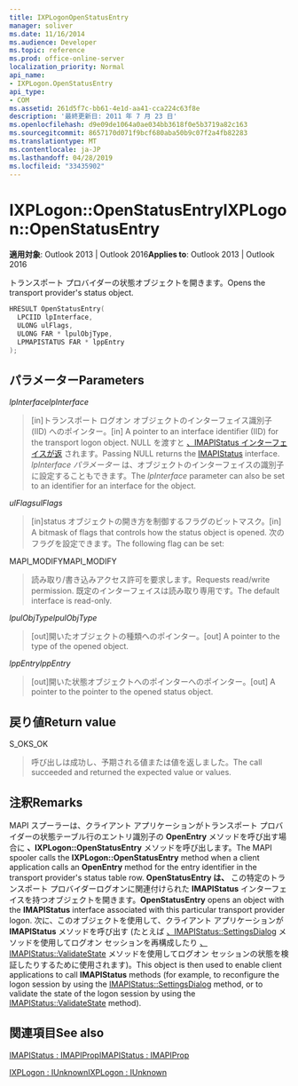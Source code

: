 ```yaml
---
title: IXPLogonOpenStatusEntry
manager: soliver
ms.date: 11/16/2014
ms.audience: Developer
ms.topic: reference
ms.prod: office-online-server
localization_priority: Normal
api_name:
- IXPLogon.OpenStatusEntry
api_type:
- COM
ms.assetid: 261d5f7c-bb61-4e1d-aa41-cca224c63f8e
description: '最終更新日: 2011 年 7 月 23 日'
ms.openlocfilehash: d9e09de1064a0ae034bb3618f0e5b3719a82c163
ms.sourcegitcommit: 8657170d071f9bcf680aba50b9c07f2a4fb82283
ms.translationtype: MT
ms.contentlocale: ja-JP
ms.lasthandoff: 04/28/2019
ms.locfileid: "33435902"
---
```

# <a name="ixplogonopenstatusentry"></a><span data-ttu-id="47b5c-103">IXPLogon::OpenStatusEntry</span><span class="sxs-lookup"><span data-stu-id="47b5c-103">IXPLogon::OpenStatusEntry</span></span>

  
  
<span data-ttu-id="47b5c-104">**適用対象**: Outlook 2013 | Outlook 2016</span><span class="sxs-lookup"><span data-stu-id="47b5c-104">**Applies to**: Outlook 2013 | Outlook 2016</span></span> 
  
<span data-ttu-id="47b5c-105">トランスポート プロバイダーの状態オブジェクトを開きます。</span><span class="sxs-lookup"><span data-stu-id="47b5c-105">Opens the transport provider's status object.</span></span>
  
```cpp
HRESULT OpenStatusEntry(
  LPCIID lpInterface,
  ULONG ulFlags,
  ULONG FAR * lpulObjType,
  LPMAPISTATUS FAR * lppEntry
);
```

## <a name="parameters"></a><span data-ttu-id="47b5c-106">パラメーター</span><span class="sxs-lookup"><span data-stu-id="47b5c-106">Parameters</span></span>

 <span data-ttu-id="47b5c-107">_lpInterface_</span><span class="sxs-lookup"><span data-stu-id="47b5c-107">_lpInterface_</span></span>
  
> <span data-ttu-id="47b5c-108">[in]トランスポート ログオン オブジェクトのインターフェイス識別子 (IID) へのポインター。</span><span class="sxs-lookup"><span data-stu-id="47b5c-108">[in] A pointer to an interface identifier (IID) for the transport logon object.</span></span> <span data-ttu-id="47b5c-109">NULL を渡すと [、IMAPIStatus インターフェイスが返](imapistatusimapiprop.md) されます。</span><span class="sxs-lookup"><span data-stu-id="47b5c-109">Passing NULL returns the [IMAPIStatus](imapistatusimapiprop.md) interface.</span></span> <span data-ttu-id="47b5c-110">_lpInterface パラメーター_ は、オブジェクトのインターフェイスの識別子に設定することもできます。</span><span class="sxs-lookup"><span data-stu-id="47b5c-110">The  _lpInterface_ parameter can also be set to an identifier for an interface for the object.</span></span> 
    
 <span data-ttu-id="47b5c-111">_ulFlags_</span><span class="sxs-lookup"><span data-stu-id="47b5c-111">_ulFlags_</span></span>
  
> <span data-ttu-id="47b5c-112">[in]status オブジェクトの開き方を制御するフラグのビットマスク。</span><span class="sxs-lookup"><span data-stu-id="47b5c-112">[in] A bitmask of flags that controls how the status object is opened.</span></span> <span data-ttu-id="47b5c-113">次のフラグを設定できます。</span><span class="sxs-lookup"><span data-stu-id="47b5c-113">The following flag can be set:</span></span>
    
<span data-ttu-id="47b5c-114">MAPI_MODIFY</span><span class="sxs-lookup"><span data-stu-id="47b5c-114">MAPI_MODIFY</span></span> 
  
> <span data-ttu-id="47b5c-115">読み取り/書き込みアクセス許可を要求します。</span><span class="sxs-lookup"><span data-stu-id="47b5c-115">Requests read/write permission.</span></span> <span data-ttu-id="47b5c-116">既定のインターフェイスは読み取り専用です。</span><span class="sxs-lookup"><span data-stu-id="47b5c-116">The default interface is read-only.</span></span> 
    
 <span data-ttu-id="47b5c-117">_lpulObjType_</span><span class="sxs-lookup"><span data-stu-id="47b5c-117">_lpulObjType_</span></span>
  
> <span data-ttu-id="47b5c-118">[out]開いたオブジェクトの種類へのポインター。</span><span class="sxs-lookup"><span data-stu-id="47b5c-118">[out] A pointer to the type of the opened object.</span></span>
    
 <span data-ttu-id="47b5c-119">_lppEntry_</span><span class="sxs-lookup"><span data-stu-id="47b5c-119">_lppEntry_</span></span>
  
> <span data-ttu-id="47b5c-120">[out]開いた状態オブジェクトへのポインターへのポインター。</span><span class="sxs-lookup"><span data-stu-id="47b5c-120">[out] A pointer to the pointer to the opened status object.</span></span>
    
## <a name="return-value"></a><span data-ttu-id="47b5c-121">戻り値</span><span class="sxs-lookup"><span data-stu-id="47b5c-121">Return value</span></span>

<span data-ttu-id="47b5c-122">S_OK</span><span class="sxs-lookup"><span data-stu-id="47b5c-122">S_OK</span></span> 
  
> <span data-ttu-id="47b5c-123">呼び出しは成功し、予期される値または値を返しました。</span><span class="sxs-lookup"><span data-stu-id="47b5c-123">The call succeeded and returned the expected value or values.</span></span>
    
## <a name="remarks"></a><span data-ttu-id="47b5c-124">注釈</span><span class="sxs-lookup"><span data-stu-id="47b5c-124">Remarks</span></span>

<span data-ttu-id="47b5c-125">MAPI スプーラーは、クライアント アプリケーションがトランスポート プロバイダーの状態テーブル行のエントリ識別子の **OpenEntry** メソッドを呼び出す場合に **、IXPLogon::OpenStatusEntry** メソッドを呼び出します。</span><span class="sxs-lookup"><span data-stu-id="47b5c-125">The MAPI spooler calls the **IXPLogon::OpenStatusEntry** method when a client application calls an **OpenEntry** method for the entry identifier in the transport provider's status table row.</span></span> <span data-ttu-id="47b5c-126">**OpenStatusEntry は、** この特定のトランスポート プロバイダーログオンに関連付けられた **IMAPIStatus** インターフェイスを持つオブジェクトを開きます。</span><span class="sxs-lookup"><span data-stu-id="47b5c-126">**OpenStatusEntry** opens an object with the **IMAPIStatus** interface associated with this particular transport provider logon.</span></span> <span data-ttu-id="47b5c-127">次に、このオブジェクトを使用して、クライアント アプリケーションが **IMAPIStatus** メソッドを呼び出す (たとえば [、IMAPIStatus::SettingsDialog](imapistatus-settingsdialog.md) メソッドを使用してログオン セッションを再構成したり [、IMAPIStatus::ValidateState](imapistatus-validatestate.md) メソッドを使用してログオン セッションの状態を検証したりするために使用されます)。</span><span class="sxs-lookup"><span data-stu-id="47b5c-127">This object is then used to enable client applications to call **IMAPIStatus** methods (for example, to reconfigure the logon session by using the [IMAPIStatus::SettingsDialog](imapistatus-settingsdialog.md) method, or to validate the state of the logon session by using the [IMAPIStatus::ValidateState](imapistatus-validatestate.md) method).</span></span> 
  
## <a name="see-also"></a><span data-ttu-id="47b5c-128">関連項目</span><span class="sxs-lookup"><span data-stu-id="47b5c-128">See also</span></span>



[<span data-ttu-id="47b5c-129">IMAPIStatus : IMAPIProp</span><span class="sxs-lookup"><span data-stu-id="47b5c-129">IMAPIStatus : IMAPIProp</span></span>](imapistatusimapiprop.md)
  
[<span data-ttu-id="47b5c-130">IXPLogon : IUnknown</span><span class="sxs-lookup"><span data-stu-id="47b5c-130">IXPLogon : IUnknown</span></span>](ixplogoniunknown.md)

